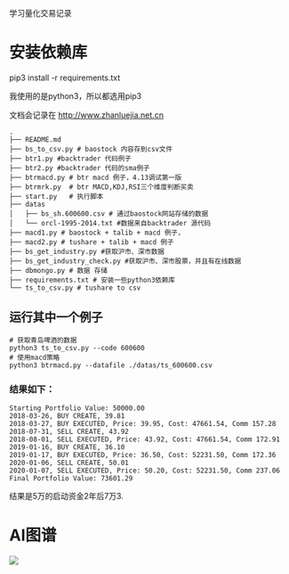 学习量化交易记录

# 安装依赖库

pip3 install -r requirements.txt

我使用的是python3，所以都选用pip3

文档会记录在 http://www.zhanluejia.net.cn
```
.
├── README.md
├── bs_to_csv.py # baostock 内容存到csv文件
├── btr1.py #backtrader 代码例子
├── btr2.py #backtrader 代码的sma例子
├── btrmacd.py # btr macd 例子，4.13调试第一版
├── btrmrk.py  # btr MACD,KDJ,RSI三个维度判断买卖
├── start.py   # 执行脚本
├── datas
│   ├── bs_sh.600600.csv # 通过baostock网站存储的数据
│   └── orcl-1995-2014.txt #数据来自backtrader 源代码
├── macd1.py # baostock + talib + macd 例子，
├── macd2.py # tushare + talib + macd 例子
├── bs_get_industry.py #获取沪市、深市数据
├── bs_get_industry_check.py #获取沪市、深市股票，并且有在线数据
├── dbmongo.py # 数据 存储
├── requirements.txt # 安装一些python3依赖库
└── ts_to_csv.py # tushare to csv 
```

## 运行其中一个例子


```
# 获取青岛啤酒的数据
python3 ts_to_csv.py --code 600600 
# 使用macd策略
python3 btrmacd.py --datafile ./datas/ts_600600.csv 
```

### 结果如下：
```
Starting Portfolio Value: 50000.00
2018-03-26, BUY CREATE, 39.81
2018-03-27, BUY EXECUTED, Price: 39.95, Cost: 47661.54, Comm 157.28
2018-07-31, SELL CREATE, 43.92
2018-08-01, SELL EXECUTED, Price: 43.92, Cost: 47661.54, Comm 172.91
2019-01-16, BUY CREATE, 36.10
2019-01-17, BUY EXECUTED, Price: 36.50, Cost: 52231.50, Comm 172.36
2020-01-06, SELL CREATE, 50.01
2020-01-07, SELL EXECUTED, Price: 50.20, Cost: 52231.50, Comm 237.06
Final Portfolio Value: 73601.29
```

结果是5万的启动资金2年后7万3.


# AI图谱

![](http://www.zhanluejia.net.cn/static/uploads/5b1dea78fd13d5f1869043d867906e0c.png)
  
